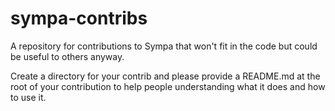 # sympa-contribs
A repository for contributions to Sympa that won't fit in the code but could be useful to others anyway.

Create a directory for your contrib and please provide a README.md at the root of your contribution to help people understanding what it does and how to use it.

